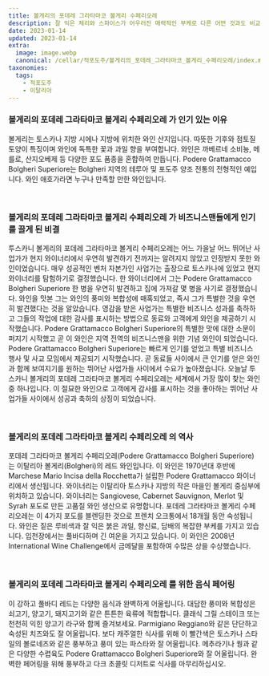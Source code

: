 ```yaml
---
title: 볼게리의 포데레 그라타마코 볼게리 수페리오레
description: 잘 익은 체리와 스파이스가 어우러진 매력적인 부케로 다른 어떤 것과도 비교할 수 없는 풍부하고 복합적인 음주 경험을 제공합니다.
date: 2023-01-14
updated: 2023-01-14
extra:
  image: image.webp
  canonical: /cellar/적포도주/볼게리의_포데레_그라타마코_볼게리_수페리오레/index.md
taxonomies:
  tags: 
    - 적포도주
    - 이탈리아
---
```



### 볼게리의 포데레 그라타마코 볼게리 수페리오레 가 인기 있는 이유

볼게리는 토스카나 지방 시에나 지방에 위치한 와인 산지입니다. 따뜻한 기후와 점토질 토양이 특징이며 와인에 독특한 꽃과 과일 향을 부여합니다. 와인은 까베르네 소비뇽, 메를로, 산지오베제 등 다양한 포도 품종을 혼합하여 만듭니다. Podere Grattamacco Bolgheri Superiore는 Bolgheri 지역의 테루아 및 포도주 양조 전통의 전형적인 예입니다. 와인 애호가라면 누구나 만족할 만한 와인입니다.

&nbsp;  

### 볼게리의 포데레 그라타마코 볼게리 수페리오레 가 비즈니스맨들에게 인기를 끌게 된 비결

투스카니 볼게리의 포데레 그라타마코 볼게리 수페리오레는 어느 가을날 어느 뛰어난 사업가가 현지 와이너리에서 우연히 발견하기 전까지는 알려지지 않았고 인정받지 못한 와인이었습니다. 매우 성공적인 벤처 자본가인 사업가는 출장으로 토스카나에 있었고 현지 와이너리를 탐험하기로 결정했습니다. 한 와이너리에서 그는 Podere Grattamacco Bolgheri Superiore 한 병을 우연히 발견하고 집에 가져갈 몇 병을 사기로 결정했습니다. 와인을 맛본 그는 와인의 풍미와 복합성에 매혹되었고, 즉시 그가 특별한 것을 우연히 발견했다는 것을 알았습니다. 영감을 받은 사업가는 특별한 비즈니스 성과를 축하하고 그들의 작업에 대한 감사를 표시하는 방법으로 동료와 고객에게 와인을 제공하기 시작했습니다. Podere Grattamacco Bolgheri Superiore의 특별한 맛에 대한 소문이 퍼지기 시작했고 곧 이 와인은 지역 전역의 비즈니스맨을 위한 기념 와인이 되었습니다. Podere Grattamacco Bolgheri Superiore는 빠르게 인기를 얻었고 특별 비즈니스 행사 및 사교 모임에서 제공되기 시작했습니다. 곧 동료들 사이에서 큰 인기를 얻은 와인과 함께 보여지기를 원하는 뛰어난 사업가들 사이에서 수요가 높아졌습니다. 오늘날 투스카니 볼게리의 포데레 그라타마코 볼게리 수페리오레는 세계에서 가장 많이 찾는 와인 중 하나입니다. 이 절묘한 와인으로 고객에게 감사를 표시하는 것을 좋아하는 뛰어난 사업가들 사이에서 성공과 축하의 상징이 되었습니다.

&nbsp;  

### 볼게리의 포데레 그라타마코 볼게리 수페리오레 의 역사

포데레 그라타마코 볼게리 수페리오레(Podere Grattamacco Bolgheri Superiore)는 이탈리아 볼게리(Bolgheri)의 레드 와인입니다. 이 와인은 1970년대 후반에 Marchese Mario Incisa della Rocchetta가 설립한 Podere Grattamacco 와이너리에서 생산됩니다. 와이너리는 이탈리아 토스카나 지방의 작은 마을인 볼게리 중심부에 위치하고 있습니다. 와이너리는 Sangiovese, Cabernet Sauvignon, Merlot 및 Syrah 포도로 만든 고품질 와인 생산으로 유명합니다. 포데레 그라타마코 볼게리 수페리오레는 이 4가지 포도를 블렌딩한 것으로 프렌치 오크통에서 18개월 동안 숙성됩니다. 와인은 짙은 루비색과 잘 익은 붉은 과일, 향신료, 담배의 복잡한 부케를 가지고 있습니다. 입천장에서는 풀바디하며 긴 여운을 가지고 있습니다. 이 와인은 2008년 International Wine Challenge에서 금메달을 포함하여 수많은 상을 수상했습니다.

&nbsp;  

### 볼게리의 포데레 그라타마코 볼게리 수페리오레 를 위한 음식 페어링

이 강하고 풀바디 레드는 다양한 음식과 완벽하게 어울립니다. 대담한 풍미와 복합성은 쇠고기, 양고기, 돼지고기와 같은 튼튼한 육류에 적합합니다. 클래식 그릴 스테이크 또는 천천히 익힌 양고기 라구와 함께 즐겨보세요. Parmigiano Reggiano와 같은 단단하고 숙성된 치즈와도 잘 어울립니다. 보다 캐주얼한 식사를 위해 이 빨간색은 토스카나 스타일의 볼로네즈와 같은 풍부하고 풍미 있는 파스타와 잘 어울립니다. 메추라기나 꿩과 같은 다양한 수렵육도 Podere Grattamacco Bolgheri Superiore와 잘 어울립니다. 완벽한 페어링을 위해 풍부하고 다크 초콜릿 디저트로 식사를 마무리하십시오.

&nbsp;  
